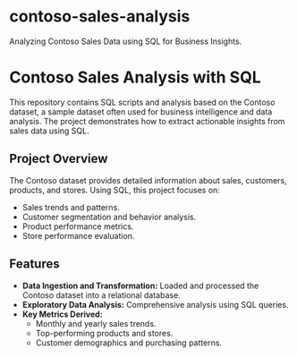 # contoso-sales-analysis
Analyzing Contoso Sales Data using SQL for Business Insights.
# Contoso Sales Analysis with SQL

This repository contains SQL scripts and analysis based on the Contoso dataset, a sample dataset often used for business intelligence and data analysis. The project demonstrates how to extract actionable insights from sales data using SQL.

## Project Overview

The Contoso dataset provides detailed information about sales, customers, products, and stores. Using SQL, this project focuses on:
- Sales trends and patterns.
- Customer segmentation and behavior analysis.
- Product performance metrics.
- Store performance evaluation.

## Features

- **Data Ingestion and Transformation:** Loaded and processed the Contoso dataset into a relational database.
- **Exploratory Data Analysis:** Comprehensive analysis using SQL queries.
- **Key Metrics Derived:** 
  - Monthly and yearly sales trends.
  - Top-performing products and stores.
  - Customer demographics and purchasing patterns.
